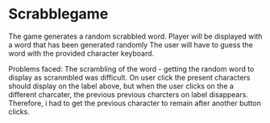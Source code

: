# Scrabblegame

The game generates a random scrabbled word.
Player will be displayed with a word that has been generated randomly
The user will have to guess the word with the provided character keyboard.

Problems faced:
The scrambling of the word - getting the random word to display  as scranmbled was difficult. 
On user click the present characters should display on the label above, but when the user clicks on the a different charcater, the previous previous charcters on label disappears.
Therefore, i had to get the previous character to remain after another button clicks.
